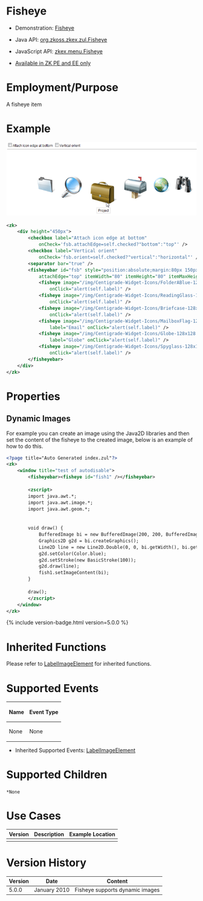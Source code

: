 

# Fisheye

- Demonstration:
  [Fisheye](http://www.zkoss.org/zkdemo/menu/fisheye_menu)
- Java API: [org.zkoss.zkex.zul.Fisheye](https://www.zkoss.org/javadoc/latest/zk/org/zkoss/zkex/zul/Fisheye.html)
- JavaScript API: [zkex.menu.Fisheye](https://www.zkoss.org/javadoc/latest/jsdoc/classes/zkex.menu.Fisheye.html)

- [Available in ZK PE and EE only](http://www.zkoss.org/product/edition.dsp)

# Employment/Purpose

A fisheye item

# Example

![](/zk_component_ref/images/ZKComRef_fisheyebar.png)

```xml
<zk>
    <div height="450px">
        <checkbox label="Attach icon edge at bottom"
            onCheck='fsb.attachEdge=self.checked?"bottom":"top"' />
        <checkbox label="Vertical orient"
            onCheck='fsb.orient=self.checked?"vertical":"horizontal"' />
        <separator bar="true" />
        <fisheyebar id="fsb" style="position:absolute;margin:80px 150px;"
            attachEdge="top" itemWidth="80" itemHeight="80" itemMaxHeight="160" itemMaxWidth="160">
            <fisheye image="/img/Centigrade-Widget-Icons/FolderABlue-128x128.png" label="Folder"
                onClick="alert(self.label)" />
            <fisheye image="/img/Centigrade-Widget-Icons/ReadingGlass-128x128.png" label="Reading Glasses"
                onClick="alert(self.label)" />
            <fisheye image="/img/Centigrade-Widget-Icons/Briefcase-128x128.png" label="Project"
                onClick="alert(self.label)" />
            <fisheye image="/img/Centigrade-Widget-Icons/MailboxFlag-128x128.png"
                label="Email" onClick="alert(self.label)" />
            <fisheye image="/img/Centigrade-Widget-Icons/Globe-128x128.png"
                label="Globe" onClick="alert(self.label)" />
            <fisheye image="/img/Centigrade-Widget-Icons/Spyglass-128x128.png" label="Spyglass"
                onClick="alert(self.label)" />
        </fisheyebar>
    </div>
</zk>
```

# Properties

## Dynamic Images

For example you can create an image using the Java2D libraries and then
set the content of the fisheye to the created image, below is an example
of how to do this.

```xml
<?page title="Auto Generated index.zul"?>
<zk>
    <window title="test of autodisable">
        <fisheyebar><fisheye id="fish1" /></fisheyebar>
        
        <zscript>
        import java.awt.*;
        import java.awt.image.*;
        import java.awt.geom.*;
        
        
        void draw() {
            BufferedImage bi = new BufferedImage(200, 200, BufferedImage.TYPE_INT_RGB);
            Graphics2D g2d = bi.createGraphics();
            Line2D line = new Line2D.Double(0, 0, bi.getWidth(), bi.getHeight());
            g2d.setColor(Color.blue);
            g2d.setStroke(new BasicStroke(100));
            g2d.draw(line);
            fish1.setImageContent(bi);
        }
        
        draw();
        </zscript> 
    </window>
</zk>
```

{% include version-badge.html version=5.0.0 %}

# Inherited Functions

Please refer to [ LabelImageElement]({{site.baseurl}}/zk_component_ref/labelimageelement)
for inherited functions.

# Supported Events

<table>
<thead>
<tr class="header">
<th><center>
<p>Name</p>
</center></th>
<th><center>
<p>Event Type</p>
</center></th>
</tr>
</thead>
<tbody>
<tr class="odd">
<td><p>None</p></td>
<td><p>None</p></td>
</tr>
</tbody>
</table>

- Inherited Supported Events: [ LabelImageElement]({{site.baseurl}}/zk_component_ref/labelimageelement#Supported_Events)

# Supported Children

`*None`

# Use Cases

| Version | Description | Example Location |
|---------|-------------|------------------|
|         |             |                  |

# Version History



| Version | Date         | Content                         |
|---------|--------------|---------------------------------|
| 5.0.0   | January 2010 | Fisheye supports dynamic images |


